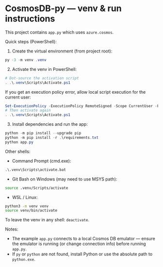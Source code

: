 # CosmosDB-py — venv & run instructions

This project contains `app.py` which uses `azure.cosmos`.

Quick steps (PowerShell):

1. Create the virtual environment (from project root):

```powershell
py -3 -m venv .venv
```

2. Activate the venv in PowerShell:

```powershell
# Dot-source the activation script
. .\.venv\Scripts\Activate.ps1
```

If you get an execution policy error, allow local script execution for the current user:

```powershell
Set-ExecutionPolicy -ExecutionPolicy RemoteSigned -Scope CurrentUser -Force
# Then activate again
. .\.venv\Scripts\Activate.ps1
```

3. Install dependencies and run the app:

```powershell
python -m pip install --upgrade pip
python -m pip install -r .\requirements.txt
python app.py
```

Other shells:

- Command Prompt (cmd.exe):

```cmd
.\.venv\Scripts\activate.bat
```

- Git Bash on Windows (may need to use MSYS path):

```bash
source .venv/Scripts/activate
```

- WSL / Linux:

```bash
python3 -m venv venv
source venv/bin/activate
```

To leave the venv in any shell: `deactivate`.

Notes:
- The example `app.py` connects to a local Cosmos DB emulator — ensure the emulator is running (or change connection info) before running `app.py`.
- If `py` or `python` are not found, install Python or use the absolute path to `python.exe`.
